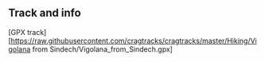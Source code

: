 ## Track and info

[GPX track][https://raw.githubusercontent.com/cragtracks/cragtracks/master/Hiking/Vigolana from Sindech/Vigolana_from_Sindech.gpx]

